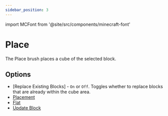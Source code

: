 ```yaml
---
sidebar_position: 3
---
```


import MCFont from '@site/src/components/minecraft-font'

# Place
The Place brush places a cube of the selected block.

## Options
* ­<MCFont color="#00a8a8">[Replace Existing Blocks]</MCFont> - `On` or `Off`. Toggles whether to replace blocks that are already within the cube area.
* [Placement](usage#brush-options)
* [Flat](usage#brush-options)
* [Update Block](usage#brush-options)
